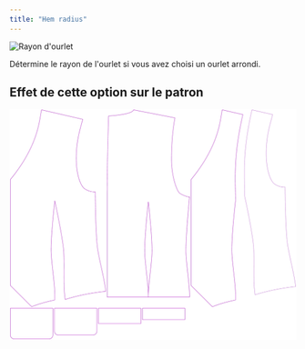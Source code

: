 ```yaml
---
title: "Hem radius"
---
```


![Rayon d'ourlet](hemradius.svg)

Détermine le rayon de l'ourlet si vous avez choisi un ourlet arrondi.

## Effet de cette option sur le patron

![Cette image montre l'effet de cette option en superposant plusieurs variantes qui ont une valeur différente pour cette option](wahid_hemradius_sample.svg "Effect of this option on the pattern")
